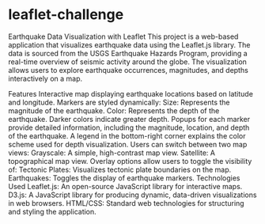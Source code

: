 # leaflet-challenge
Earthquake Data Visualization with Leaflet
This project is a web-based application that visualizes earthquake data using the Leaflet.js library. The data is sourced from the USGS Earthquake Hazards Program, providing a real-time overview of seismic activity around the globe. The visualization allows users to explore earthquake occurrences, magnitudes, and depths interactively on a map.

Features
Interactive map displaying earthquake locations based on latitude and longitude.
Markers are styled dynamically:
Size: Represents the magnitude of the earthquake.
Color: Represents the depth of the earthquake. Darker colors indicate greater depth.
Popups for each marker provide detailed information, including the magnitude, location, and depth of the earthquake.
A legend in the bottom-right corner explains the color scheme used for depth visualization.
Users can switch between two map views:
Grayscale: A simple, high-contrast map view.
Satellite: A topographical map view.
Overlay options allow users to toggle the visibility of:
Tectonic Plates: Visualizes tectonic plate boundaries on the map.
Earthquakes: Toggles the display of earthquake markers.
Technologies Used
Leaflet.js: An open-source JavaScript library for interactive maps.
D3.js: A JavaScript library for producing dynamic, data-driven visualizations in web browsers.
HTML/CSS: Standard web technologies for structuring and styling the application.